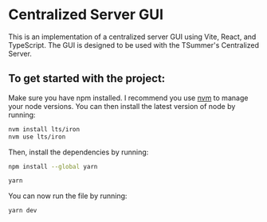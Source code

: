 # Centralized Server GUI

This is an implementation of a centralized server GUI using Vite, React, and TypeScript. The GUI is designed to be used with the TSummer's Centralized Server.

## To get started with the project:

Make sure you have npm installed. I recommend you use [nvm](https://github.com/nvm-sh/nvm) to manage your node versions. You can then install the latest version of node by running:

```bash
nvm install lts/iron
nvm use lts/iron
```

Then, install the dependencies by running:

```bash
npm install --global yarn

yarn
```

You can now run the file by running:

```bash
yarn dev
```

